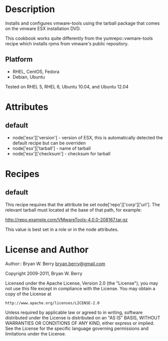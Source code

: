 Description
===========

Installs and configures vmware-tools using the tarball package that
comes on the vmware ESX installation DVD. 

This cookbook works quite differently from the yumrepo::vwmare-tools
recipe which installs rpms from vmware's public repository. 


Platform
--------

* RHEL, CentOS, Fedora
* Debian, Ubuntu

Tested on RHEL 5, RHEL 6, Ubuntu 10.04, and Ubuntu 12.04


Attributes
==========

default
-------

* node['esx']['version'] - version of ESX, this is automatically
detected the default recipe but can be overriden
* node['esx']['tarball'] - name of tarball
* node['esx']['checksum'] - checksum for tarball


Recipes
=======

default
-------

This recipe requires that the attribute be set
node['repo']['corp']['url']. The relevant tarball must located at the
base of that path, for example:

http://repo.example.com/VMwareTools-4.0.0-208167.tar.gz

This value is best set in a role or in the node attributes.


License and Author
==================

Author:: Bryan W. Berry <bryan.berry@gmail.com>

Copyright 2009-2011, Bryan W. Berry

Licensed under the Apache License, Version 2.0 (the "License");
you may not use this file except in compliance with the License.
You may obtain a copy of the License at

    http://www.apache.org/licenses/LICENSE-2.0

Unless required by applicable law or agreed to in writing, software
distributed under the License is distributed on an "AS IS" BASIS,
WITHOUT WARRANTIES OR CONDITIONS OF ANY KIND, either express or implied.
See the License for the specific language governing permissions and
limitations under the License.


